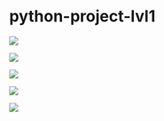 # python-project-lvl1

<a href="https://codeclimate.com/github/codeclimate/codeclimate/maintainability"><img src="https://api.codeclimate.com/v1/badges/a99a88d28ad37a79dbf6/maintainability" /></a>

<a href="https://codeclimate.com/github/codeclimate/codeclimate/test_coverage"><img src="https://api.codeclimate.com/v1/badges/a99a88d28ad37a79dbf6/test_coverage" /></a>

<a href="https://travis-ci.com/Roman-Sergeichuk/python-project-lvl1"><img src="https://travis-ci.com/Roman-Sergeichuk/python-project-lvl1.svg?branch=master"></a>

<a href="https://asciinema.org/a/SFzXjnvur2neGi0hQoAactLep" target="_blank"><img src="https://asciinema.org/a/SFzXjnvur2neGi0hQoAactLep.svg" /></a>

<a href="https://asciinema.org/a/nSVEpmqBBJTJNCjzrFQLwsr5e" target="_blank"><img src="https://asciinema.org/a/nSVEpmqBBJTJNCjzrFQLwsr5e.svg" /></a>

